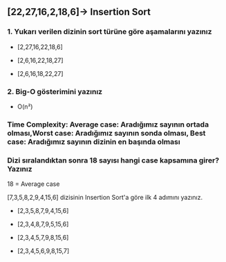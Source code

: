 
## [22,27,16,2,18,6]-> Insertion Sort

### 1. Yukarı verilen dizinin sort türüne göre aşamalarını yazınız

* [2,27,16,22,18,6]

* [2,6,16,22,18,27]

* [2,6,16,18,22,27]

### 2. Big-O gösterimini yazınız

* O(n²)

### Time Complexity: Average case: Aradığımız sayının ortada olması,Worst case: Aradığımız sayının sonda olması, Best case: Aradığımız sayının dizinin en başında olması

### Dizi sıralandıktan sonra 18 sayısı hangi case kapsamına girer? Yazınız

18 = Average case

[7,3,5,8,2,9,4,15,6] dizisinin Insertion Sort'a göre ilk 4 adımını yazınız.

* [2,3,5,8,7,9,4,15,6]

* [2,3,4,8,7,9,5,15,6]

* [2,3,4,5,7,9,8,15,6]

* [2,3,4,5,6,9,8,15,7]
